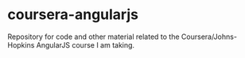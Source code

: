 # coursera-angularjs
Repository for code and other material related to the Coursera/Johns-Hopkins AngularJS course I am taking.
